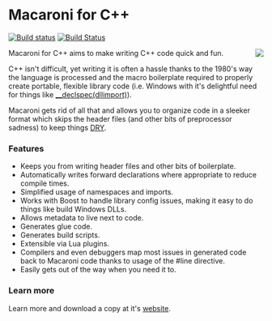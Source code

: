 Macaroni for C++
================

[![Build status](https://ci.appveyor.com/api/projects/status/q3ph7cjv7r3xw6j1?svg=true)](https://ci.appveyor.com/project/TimSimpson/macaroni)
[![Build Status](https://travis-ci.org/TimSimpson/Macaroni.svg?branch=travis)](https://travis-ci.org/TimSimpson/Macaroni)


<img align="right" src="http://border-town.com/macaroni/images/Maccy.png" />

Macaroni for C++ aims to make writing C++ code quick and fun.

C++ isn't difficult, yet writing it is often a hassle thanks to the 1980's way the language is processed and the macro boilerplate required to properly create portable, flexible library code (i.e. Windows with it's delightful need for things like <a href="http://www.codeproject.com/Articles/6351/Regular-DLL-Tutor-For-Beginners">__declspec(dllimport)</a>).

Macaroni gets rid of all that and allows you to organize code in a sleeker format which skips the header files (and other bits of preprocessor sadness) to keep things <a href="http://en.wikipedia.org/wiki/Don%27t_repeat_yourself">DRY</a>.


### Features ###

* Keeps you from writing header files and other bits of boilerplate.
* Automatically writes forward declarations where appropriate to reduce compile times.
* Simplified usage of namespaces and imports.
* Works with Boost to handle library config issues, making it easy to do things like build Windows DLLs.
* Allows metadata to live next to code.
* Generates glue code.
* Generates build scripts.
* Extensible via Lua plugins.
* Compilers and even debuggers map most issues in generated code back to Macaroni code thanks to usage of the #line directive.
* Easily gets out of the way when you need it to.


### Learn more ###
Learn more and download a copy at it's [website](http://border-town.com/macaroni).
